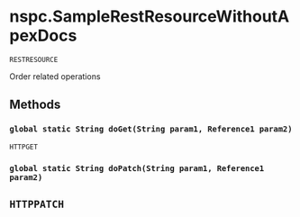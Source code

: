 # nspc.SampleRestResourceWithoutApexDocs

`RESTRESOURCE`

Order related operations

## Methods
### `global static String doGet(String param1, Reference1 param2)`

`HTTPGET`
### `global static String doPatch(String param1, Reference1 param2)`

`HTTPPATCH`
---
